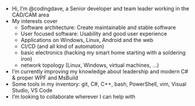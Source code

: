 - Hi, I’m @codingdave, a Senior developer and team leader working in the CAD/CAM area
- My interests cover 
  - Software architecture: Create maintainable and stable software
  - User focused software: Usability and good user experience
  - Applications on Windows, Linux, Android and the web
  - CI/CD (and all kind of automation)
  - basic electronics (hacking my smart home starting with a soldering iron)
  - network topology (Linux, Windows, virtual machines, ...)
- I’m currently improving my knowledge about leadership and modern C# & proper WPF and MsBuild  
- Some tools in my inventory:  git, C#, C++, bash, PowerShell, vim, Visual Studio, VS Code 
- I’m looking to collaborate wherever I can help with

<!---
- 📫 How to reach me ...
--->

<!---
codingdave/codingdave is a ✨ special ✨ repository because its `README.md` (this file) appears on your GitHub profile.
You can click the Preview link to take a look at your changes.
--->
